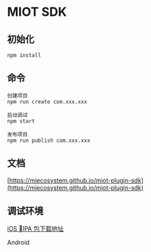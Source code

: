 # MIOT SDK 

## 初始化
    npm install

## 命令

    创建项目
    npm run create com.xxx.xxx

    启动调试
    npm start

    发布项目
    npm run publish com.xxx.xxx

## 文档
[https://miecosystem.github.io/miot-plugin-sdk](https://miecosystem.github.io/miot-plugin-sdk) 

## 调试环境

[iOS IPA 包下载地址](https://fir.im/mijiadevelopment)
    
Android
